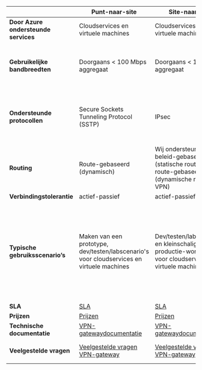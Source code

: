 |                              | **Punt-naar-site**                                                                            | **Site-naar-site**                                                                                        | **ExpressRoute**                                                                                                                     |
|------------------------------|----------------------------------------------------------------------------------------------|---------------------------------------------------------------------------------------------------------|--------------------------------------------------------------------------------------------------------------------------------------|
| **Door Azure ondersteunde services** | Cloudservices en virtuele machines                                                          | Cloudservices en virtuele machines                                                                     | [Lijst met services](../expressroute/expressroute-faqs.md#supported-services)                                                       |
| **Gebruikelijke bandbreedten**       | Doorgaans < 100 Mbps aggregaat                                                               | Doorgaans < 100 Mbps aggregaat                                                                          | 50 Mbps, 100 Mbps, 200 Mbps, 500 Mbps, 1 Gbps, 2 Gbps, 5 Gbps, 10 Gbps                                                               |
| **Ondersteunde protocollen**      | Secure Sockets Tunneling Protocol (SSTP)                                                     | IPsec                                                | Directe verbinding via VLAN's, NSP’s VPN-technologieën (MPLS, VPLS,...)                                                                                                    |
| **Routing**                  | Route-gebaseerd (dynamisch)                                                                        | Wij ondersteunen op beleid-gebaseerd (statische routering) en route-gebaseerd (dynamische routering VPN)                 | BGP                                                                                                                                  |
| **Verbindingstolerantie**    | actief-passief                                                                               | actief-passief                                                                                          | actief-actief                                                                                                                        |
| **Typische gebruiksscenario’s**         | Maken van een prototype, dev/testen/labscenario's voor cloudservices en virtuele machines              | Dev/testen/labscenario's en kleinschalige productie-workloads voor cloudservices en virtuele machines | Toegang tot alle Azure-services (gevalideerde lijst), workloads op bedrijfsniveau en bedrijfskritieke taken, back-up, Big Data, Azure als een DR-site |
| **SLA**                      | [SLA](https://azure.microsoft.com/support/legal/sla/)                                        | [SLA](https://azure.microsoft.com/support/legal/sla/)                                                   | [SLA](https://azure.microsoft.com/support/legal/sla/)                                                                                |
| **Prijzen**                  | [Prijzen](https://azure.microsoft.com/pricing/details/vpn-gateway/)                           | [Prijzen](https://azure.microsoft.com/pricing/details/vpn-gateway/)                                      | [Prijzen](https://azure.microsoft.com/pricing/details/expressroute/)                                                                   |
| **Technische documentatie**  | [VPN-gatewaydocumentatie](https://azure.microsoft.com/documentation/services/vpn-gateway/) | [VPN-gatewaydocumentatie](https://azure.microsoft.com/documentation/services/vpn-gateway/)            | [ExpressRoute-documentatie](https://azure.microsoft.com/documentation/services/expressroute/)                                        |
| **Veelgestelde vragen**                     | [Veelgestelde vragen VPN-gateway](vpn-gateway-vpn-faq.md)                                                    | [Veelgestelde vragen VPN-gateway](vpn-gateway-vpn-faq.md)                                                               | [Veelgestelde vragen ExpressRoute](../expressroute/expressroute-faqs.md)                                                                             |



<!--HONumber=Jun16_HO2-->


